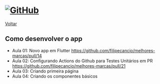 # [![GitHub](https://user-images.githubusercontent.com/13178261/162548546-367db615-be34-4f85-8b0f-a40fce8bf74e.png)](https://github.com/filipecancio/melhores-marcas)

[Voltar](https://github.com/filipecancio/melhores-marcas)

## Como desenvolver o app
- Aula 01: Novo app em Flutter https://github.com/filipecancio/melhores-marcas/pull/14
- Aula 02: Configurando Actions do Github para Testes Unitários em PR https://github.com/filipecancio/melhores-marcas/pull/21
- Aula 03: Criando primeira página
- Aula 04: Criando os componentes básicos
